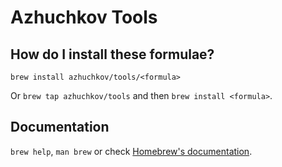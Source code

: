 # Azhuchkov Tools

## How do I install these formulae?

`brew install azhuchkov/tools/<formula>`

Or `brew tap azhuchkov/tools` and then `brew install <formula>`.

## Documentation

`brew help`, `man brew` or check [Homebrew's documentation](https://docs.brew.sh).
